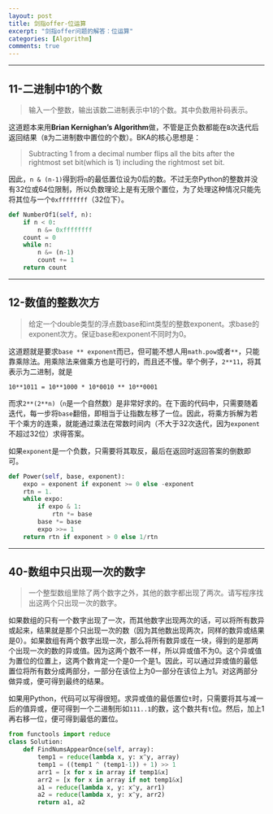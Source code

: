 ```yaml
---
layout: post
title: 剑指offer-位运算
excerpt: "剑指offer问题的解答：位运算"
categories: [Algorithm]
comments: true
---
```




---



## 11-二进制中1的个数

> 输入一个整数，输出该数二进制表示中1的个数。其中负数用补码表示。

这道题本来用**Brian Kernighan’s Algorithm**做，不管是正负数都能在`B`次迭代后返回结果（`B`为二进制数中置位的个数）。BKA的核心思想是：

> Subtracting 1 from a decimal number flips all the bits after the rightmost set bit(which is 1) including the rightmost set bit.

因此，`n & (n-1)`得到将`n`的最低置位设为0后的数。不过无奈Python的整数并没有32位或64位限制，所以负数理论上是有无限个置位，为了处理这种情况只能先将其位与一个`0xffffffff`（32位下）。

```python
def NumberOf1(self, n):
    if n < 0:
        n &= 0xffffffff
    count = 0
    while n:
        n &= (n-1)
        count += 1
    return count
```



---



## 12-数值的整数次方

> 给定一个double类型的浮点数base和int类型的整数exponent。求base的exponent次方。保证base和exponent不同时为0。

这道题就是要求`base ** exponent`而已，但可能不想人用`math.pow`或者`**`，只能靠乘除法。用乘除法来做乘方也是可行的，而且还不慢。举个例子，`2**11`，将其表示为二进制，就是

`10**1011 = 10**1000 * 10*0010 ** 10**0001`

而求`2**(2**n)`（`n`是一个自然数）是非常好求的。在下面的代码中，只需要随着迭代，每一步将`base`翻倍，即相当于让指数左移了一位。因此，将乘方拆解为若干个乘方的连乘，就能通过乘法在常数时间内（不大于32次迭代，因为`exponent`不超过32位）求得答案。

如果`exponent`是一个负数，只需要将其取反，最后在返回时返回答案的倒数即可。

```python
def Power(self, base, exponent):
	expo = exponent if exponent >= 0 else -exponent
	rtn = 1.
	while expo:
	    if expo & 1:
	        rtn *= base
	    base *= base
	    expo >>= 1
	return rtn if exponent > 0 else 1/rtn
```



---



## 40-数组中只出现一次的数字

> 一个整型数组里除了两个数字之外，其他的数字都出现了两次。请写程序找出这两个只出现一次的数字。

如果数组的只有一个数字出现了一次，而其他数字出现两次的话，可以将所有数异或起来，结果就是那个只出现一次的数（因为其他数出现两次，同样的数异或结果是0）。如果数组有两个数字出现一次，那么将所有数异或在一块，得到的是那两个出现一次的数的异或值。因为这两个数不一样，所以异或值不为0。这个异或值为置位的位置上，这两个数肯定一个是0一个是1。因此，可以通过异或值的最低置位将所有数分成两部分，一部分在该位上为0一部分在该位上为1。对这两部分做异或，便可得到最终的结果。

如果用Python，代码可以写得很短。求异或值的最低置位`t`时，只需要将其与减一后的值异或，便可得到一个二进制形如`111..1`的数，这个数共有`t`位。然后，加上1再右移一位，便可得到最低的置位。

```python
from functools import reduce
class Solution:
    def FindNumsAppearOnce(self, array):
        temp1 = reduce(lambda x, y: x^y, array)
        temp1 = ((temp1 ^ (temp1-1)) + 1) >> 1
        arr1 = [x for x in array if temp1&x]
        arr2 = [x for x in array if not temp1&x]
        a1 = reduce(lambda x, y: x^y, arr1)
        a2 = reduce(lambda x, y: x^y, arr2)
        return a1, a2
```

